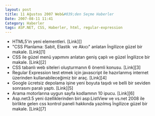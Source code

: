 ```yaml
---
layout: post
title: 11 Ağustos 2007 Web&#039;den Seçme Haberler
Date: 2007-08-11 11:41
Category: Haberler
tags: ASP.NET, CSS, Haberler, html, regular-expression
---
```


<ul>
<li>
HTML5'in yeni elementleri. [Link][]

</li>
<li>
"CSS Planlama: Sabit, Elastik  ve Akıcı" anlatan İngilizce güzel bir
makale. [Link][1]

</li>
<li>
CSS ile güzel menü yapımını anlatan geniş çaplı ve güzel İngilizce bir
makale. [Link][2]

</li>
<li>
CSS tabanlı web siteleri oluşturmanın 6 önemli konusu. [Link][3]

</li>
<li>
Regular Expression test etmek için javascript ile hazırlanmış internet
üzerinden kullanabileceğimiz bir araç. [Link][4]

</li>
<li>
Google ücretsiz depolama işine yeni boyuta taşıdı ve belli bir seviden
sonrasını paralı yaptı. [Link][5]

</li>
<li>
Arama motorlarına uygun sayfa kodlamnın 10 ipucu. [Link][6]

</li>
<li>
Asp.net3.5 yeni özelliklerinden biri asp:ListView ve vs.net 2008 ile
birlikte gelen css kontrol paneli hakkında yazılmış İngilizce güzel bir
makale. [Link][7]

<ul>

  [Link]: http://www.ibm.com/developerworks/web/library/x-html5/index.html?ca=drs-
    "HTML 5'in yeni elementleri"
  [1]: http://green-beast.com/blog/?p=199 "CSS Planlama"
  [2]: http://www.sitepoint.com/article/navigation-using-css "CSS Menü"
  [3]: http://snook.ca/archives/html_and_css/six_keys_to_understanding_css_layouts/
    "CSS ile web sayfası"
  [4]: http://regexpal.com/ "Regular  Expression"
  [5]: http://googleblog.blogspot.com/2007/08/simple-way-to-get-more-storage.html
    "Paralı Google depoları"
  [6]: http://www.searchenginejournal.com/10-things-to-remember-while-launching-a-site/5453/
    "Arama motorlarını uygunluk"
  [7]: http://weblogs.asp.net/scottgu/archive/2007/08/10/the-asp-listview-control-part-1-building-a-product-listing-page-with-clean-css-ui.aspx
